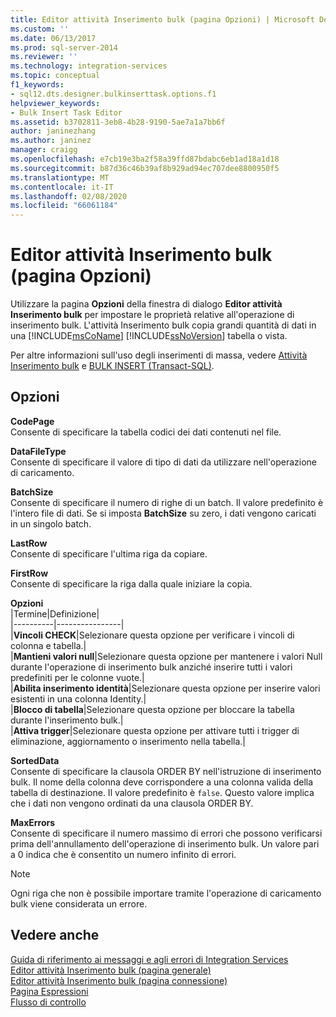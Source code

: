 ```yaml
---
title: Editor attività Inserimento bulk (pagina Opzioni) | Microsoft Docs
ms.custom: ''
ms.date: 06/13/2017
ms.prod: sql-server-2014
ms.reviewer: ''
ms.technology: integration-services
ms.topic: conceptual
f1_keywords:
- sql12.dts.designer.bulkinserttask.options.f1
helpviewer_keywords:
- Bulk Insert Task Editor
ms.assetid: b3702811-3eb8-4b28-9190-5ae7a1a7bb6f
author: janinezhang
ms.author: janinez
manager: craigg
ms.openlocfilehash: e7cb19e3ba2f58a39ffd87bdabc6eb1ad18a1d18
ms.sourcegitcommit: b87d36c46b39af8b929ad94ec707dee8800950f5
ms.translationtype: MT
ms.contentlocale: it-IT
ms.lasthandoff: 02/08/2020
ms.locfileid: "66061184"
---
```

# <a name="bulk-insert-task-editor-options-page"></a>Editor attività Inserimento bulk (pagina Opzioni)
  Utilizzare la pagina **Opzioni** della finestra di dialogo **Editor attività Inserimento bulk** per impostare le proprietà relative all'operazione di inserimento bulk. L'attività Inserimento bulk copia grandi quantità di dati in una [!INCLUDE[msCoName](../includes/msconame-md.md)] [!INCLUDE[ssNoVersion](../includes/ssnoversion-md.md)] tabella o vista.  
  
 Per altre informazioni sull'uso degli inserimenti di massa, vedere [Attività Inserimento bulk](control-flow/bulk-insert-task.md) e [BULK INSERT &#40;Transact-SQL&#41;](/sql/t-sql/statements/bulk-insert-transact-sql).  
  
## <a name="options"></a>Opzioni  
 **CodePage**  
 Consente di specificare la tabella codici dei dati contenuti nel file.  
  
 **DataFileType**  
 Consente di specificare il valore di tipo di dati da utilizzare nell'operazione di caricamento.  
  
 **BatchSize**  
 Consente di specificare il numero di righe di un batch. Il valore predefinito è l'intero file di dati. Se si imposta **BatchSize** su zero, i dati vengono caricati in un singolo batch.  
  
 **LastRow**  
 Consente di specificare l'ultima riga da copiare.  
  
 **FirstRow**  
 Consente di specificare la riga dalla quale iniziare la copia.  
  
 **Opzioni**  
 |Termine|Definizione|  
|----------|----------------|  
|**Vincoli CHECK**|Selezionare questa opzione per verificare i vincoli di colonna e tabella.|  
|**Mantieni valori null**|Selezionare questa opzione per mantenere i valori Null durante l'operazione di inserimento bulk anziché inserire tutti i valori predefiniti per le colonne vuote.|  
|**Abilita inserimento identità**|Selezionare questa opzione per inserire valori esistenti in una colonna Identity.|  
|**Blocco di tabella**|Selezionare questa opzione per bloccare la tabella durante l'inserimento bulk.|  
|**Attiva trigger**|Selezionare questa opzione per attivare tutti i trigger di eliminazione, aggiornamento o inserimento nella tabella.|  
  
 **SortedData**  
 Consente di specificare la clausola ORDER BY nell'istruzione di inserimento bulk. Il nome della colonna deve corrispondere a una colonna valida della tabella di destinazione. Il valore predefinito è `false`. Questo valore implica che i dati non vengono ordinati da una clausola ORDER BY.  
  
 **MaxErrors**  
 Consente di specificare il numero massimo di errori che possono verificarsi prima dell'annullamento dell'operazione di inserimento bulk. Un valore pari a 0 indica che è consentito un numero infinito di errori.  
  
> [!NOTE]  
>  Ogni riga che non è possibile importare tramite l'operazione di caricamento bulk viene considerata un errore.  
  
## <a name="see-also"></a>Vedere anche  
 [Guida di riferimento ai messaggi e agli errori di Integration Services](../../2014/integration-services/integration-services-error-and-message-reference.md)   
 [Editor attività Inserimento bulk &#40;pagina generale&#41;](general-page-of-integration-services-designers-options.md)   
 [Editor attività Inserimento bulk &#40;pagina connessione&#41;](../../2014/integration-services/bulk-insert-task-editor-connection-page.md)   
 [Pagina Espressioni](expressions/expressions-page.md)   
 [Flusso di controllo](control-flow/control-flow.md)  
  
  
